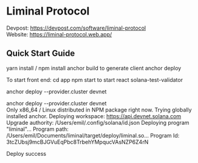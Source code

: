 # Liminal Protocol
Devpost: https://devpost.com/software/liminal-protocol  
Website: https://liminal-protocol.web.app/  


## Quick Start Guide
yarn install / npm install
anchor build to generate client
anchor deploy


To start front end:
cd app
npm start to start react
solana-test-validator

anchor deploy --provider.cluster devnet


anchor deploy --provider.cluster devnet                      
Only x86_64 / Linux distributed in NPM package right now.
Trying globally installed anchor.
Deploying workspace: https://api.devnet.solana.com
Upgrade authority: /Users/emil/.config/solana/id.json
Deploying program "liminal"...
Program path: /Users/emil/Documents/liminal/target/deploy/liminal.so...
Program Id: 3tcZUbsj9mcBJGVuEqPbc8TrbehYMpqucVAsNZP6Z4rN

Deploy success
